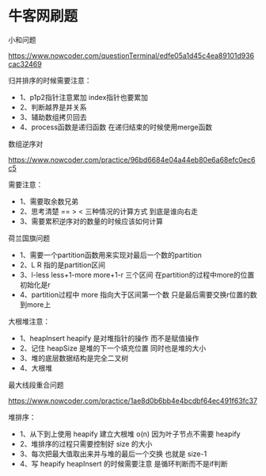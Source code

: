 # 牛客网刷题

小和问题

https://www.nowcoder.com/questionTerminal/edfe05a1d45c4ea89101d936cac32469

归并排序的时候需要注意：
- 1、p1p2指针注意累加 index指针也要累加
- 2、判断越界是并关系
- 3、辅助数组拷贝回去
- 4、process函数是递归函数 在递归结束的时候使用merge函数

数组逆序对

https://www.nowcoder.com/practice/96bd6684e04a44eb80e6a68efc0ec6c5

需要注意：
- 1、需要取余数兄弟
- 2、思考清楚 == > < 三种情况的计算方式 到底是谁向右走
- 3、需要累积逆序对的数量的时候应该如何计算


荷兰国旗问题
- 1、需要一个partition函数用来实现对最后一个数的partition
- 2、L R 指的是partition区间
- 3、l-less less+1-more more+1-r 三个区间 在partition的过程中more的位置初始化是r
- 4、partition过程中 more 指向大于区间第一个数 只是最后需要交换r位置的数到more上


大根堆注意：
- 1、heapInsert heapify 是对堆指针的操作 而不是赋值操作
- 2、记住 heapSize 是堆的下一个填充位置 同时也是堆的大小
- 3、堆的底层数据结构是完全二叉树
- 4、大根堆

最大线段重合问题

https://www.nowcoder.com/practice/1ae8d0b6bb4e4bcdbf64ec491f63fc37

堆排序：
- 1、从下到上使用 heapify 建立大根堆 o(n) 因为叶子节点不需要 heapify
- 2、堆排序的过程只需要控制好 size 的大小
- 3、每次把最大值取出来并与堆的最后一个交换 也就是 size-1
- 4、写 heapify heapInsert 的时候需要注意 是循环判断而不是if判断


